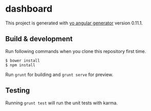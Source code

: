 # dashboard

This project is generated with [yo angular generator](https://github.com/yeoman/generator-angular)
version 0.11.1.

## Build & development
Run following commands when you clone this repository first time.

```
$ bower install
$ npm install
```

Run `grunt` for building and `grunt serve` for preview.

## Testing

Running `grunt test` will run the unit tests with karma.
